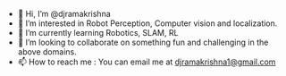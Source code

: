 - 👋 Hi, I’m @djramakrishna
- 👀 I’m interested in Robot Perception, Computer vision and localization.
- 🌱 I’m currently learning Robotics, SLAM, RL 
- 💞️ I’m looking to collaborate on something fun and challenging in the above domains.
- 📫 How to reach me : You can email me at djramakrishna1@gmail.com

<!---
djramakrishna/djramakrishna is a ✨ special ✨ repository because its `README.md` (this file) appears on your GitHub profile.
You can click the Preview link to take a look at your changes.
--->
